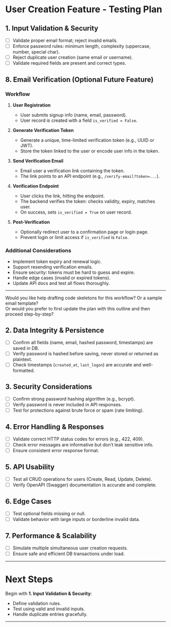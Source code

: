 # User Creation Feature - Testing Plan

## 1. Input Validation & Security
- [ ] Validate proper email format; reject invalid emails.
- [ ] Enforce password rules: minimum length, complexity (uppercase, number, special char).
- [ ] Reject duplicate user creation (same email or username).
- [ ] Validate required fields are present and correct types.
## 8. Email Verification (Optional Future Feature)

### Workflow
1. **User Registration**  
   - User submits signup info (name, email, password).  
   - User record is created with a field `is_verified = False`.

2. **Generate Verification Token**  
   - Generate a unique, time-limited verification token (e.g., UUID or JWT).  
   - Store the token linked to the user or encode user info in the token.

3. **Send Verification Email**  
   - Email user a verification link containing the token.  
   - The link points to an API endpoint (e.g., `/verify-email?token=...`).

4. **Verification Endpoint**  
   - User clicks the link, hitting the endpoint.  
   - The backend verifies the token: checks validity, expiry, matches user.  
   - On success, sets `is_verified = True` on user record.

5. **Post-Verification**  
   - Optionally redirect user to a confirmation page or login page.  
   - Prevent login or limit access if `is_verified` is `False`.

### Additional Considerations
- Implement token expiry and renewal logic.  
- Support resending verification emails.  
- Ensure security: tokens must be hard to guess and expire.  
- Handle edge cases (invalid or expired tokens).  
- Update API docs and test all flows thoroughly.

---

Would you like help drafting code skeletons for this workflow? Or a sample email template?  
Or would you prefer to first update the plan with this outline and then proceed step-by-step?

## 2. Data Integrity & Persistence
- [ ] Confirm all fields (name, email, hashed password, timestamps) are saved in DB.
- [ ] Verify password is hashed before saving, never stored or returned as plaintext.
- [ ] Check timestamps (`created_at`, `last_logon`) are accurate and well-formatted.

## 3. Security Considerations
- [ ] Confirm strong password hashing algorithm (e.g., bcrypt).
- [ ] Verify password is never included in API responses.
- [ ] Test for protections against brute force or spam (rate limiting).

## 4. Error Handling & Responses
- [ ] Validate correct HTTP status codes for errors (e.g., 422, 409).
- [ ] Check error messages are informative but don’t leak sensitive info.
- [ ] Ensure consistent error response format.

## 5. API Usability
- [ ] Test all CRUD operations for users (Create, Read, Update, Delete).
- [ ] Verify OpenAPI (Swagger) documentation is accurate and complete.

## 6. Edge Cases
- [ ] Test optional fields missing or null.
- [ ] Validate behavior with large inputs or borderline invalid data.

## 7. Performance & Scalability
- [ ] Simulate multiple simultaneous user creation requests.
- [ ] Ensure safe and efficient DB transactions under load.

---

# Next Steps

Begin with **1. Input Validation & Security**:
- Define validation rules.
- Test using valid and invalid inputs.
- Handle duplicate entries gracefully.

---

